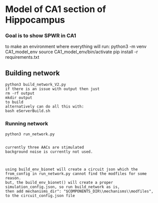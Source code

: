 # Model of CA1 section of Hippocampus
### Goal is to show SPWR in CA1
to make an environment where everything will run:
python3 -m venv CA1_model_env
source CA1_model_env/bin/activate
pip install -r requirements.txt

## Building network
```
python3 build_network_V2.py
if there is an issue with output then just
rm -rf output
mkdir output
to build
alternatively can do all this with:
bash eServerBuild.sh
```

### Running network
```
python3 run_network.py


currently three AACs are stimulated
background noise is currently not used.



using build_env_bionet will create a circuit json which the from_config in run_network.py cannot find the modfiles for some reason.
but, the build_env_bionet() will create a proper simulation_config.json, so run build_network as is,
then add mechanisms_dir": "$COMPONENTS_DIR\\mechanisms\\modfiles",
to the circuit_config.json file
